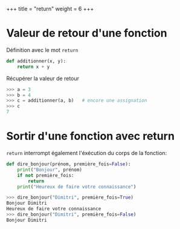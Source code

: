 +++
title = "return"
weight = 6
+++

# Valeur de retour d'une fonction

Définition avec le mot `return`

```python
def additionner(x, y):
	return x + y
```

Récupérer la valeur de retour
```python
>>> a = 3
>>> b = 4
>>> c = additionner(a, b)   # encore une assignation
>>> c
7
```

# Sortir d'une fonction avec return

`return` interrompt également l'éxécution du
corps de la fonction:

```python
def dire_bonjour(prénom, première_fois=False):
	print("Bonjour", prénom)
	if not première_fois:
		return
	print("Heureux de faire votre connaissance")
```

```python
>>> dire_bonjour("Dimitri", première_fois=True)
Bonjour Dimitri
Heureux de faire votre connaissance
>>> dire_bonjour("Dimitri", première_fois=False)
Bonjour Dimitri
```
